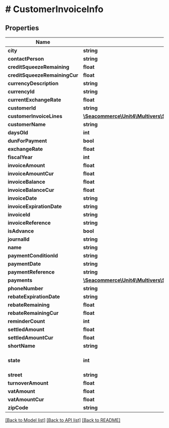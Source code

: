 # # CustomerInvoiceInfo

## Properties

Name | Type | Description | Notes
------------ | ------------- | ------------- | -------------
**city** | **string** |  | [optional] 
**contactPerson** | **string** |  | [optional] 
**creditSqueezeRemaining** | **float** |  | [optional] 
**creditSqueezeRemainingCur** | **float** |  | [optional] 
**currencyDescription** | **string** |  | [optional] 
**currencyId** | **string** |  | [optional] 
**currentExchangeRate** | **float** |  | [optional] 
**customerId** | **string** |  | [optional] 
**customerInvoiceLines** | [**\Seacommerce\Unit4\Multivers\Sdk\Model\CustomerInvoiceLineInfo[]**](CustomerInvoiceLineInfo.md) |  | [optional] 
**customerName** | **string** |  | [optional] 
**daysOld** | **int** |  | [optional] 
**dunForPayment** | **bool** |  | [optional] 
**exchangeRate** | **float** |  | [optional] 
**fiscalYear** | **int** |  | [optional] 
**invoiceAmount** | **float** |  | [optional] 
**invoiceAmountCur** | **float** |  | [optional] 
**invoiceBalance** | **float** |  | [optional] 
**invoiceBalanceCur** | **float** |  | [optional] 
**invoiceDate** | **string** |  | [optional] 
**invoiceExpirationDate** | **string** |  | [optional] 
**invoiceId** | **string** |  | [optional] 
**invoiceReference** | **string** |  | [optional] 
**isAdvance** | **bool** |  | [optional] 
**journalId** | **string** |  | [optional] 
**name** | **string** |  | [optional] 
**paymentConditionId** | **string** |  | [optional] 
**paymentDate** | **string** |  | [optional] 
**paymentReference** | **string** |  | [optional] 
**payments** | [**\Seacommerce\Unit4\Multivers\Sdk\Model\CustomerInvoicePaymentInfo[]**](CustomerInvoicePaymentInfo.md) |  | [optional] 
**phoneNumber** | **string** |  | [optional] 
**rebateExpirationDate** | **string** |  | [optional] 
**rebateRemaining** | **float** |  | [optional] 
**rebateRemainingCur** | **float** |  | [optional] 
**reminderCount** | **int** |  | [optional] 
**settledAmount** | **float** |  | [optional] 
**settledAmountCur** | **float** |  | [optional] 
**shortName** | **string** |  | [optional] 
**state** | **int** | 0 &#x3D; Open 1 &#x3D; Settled 2 &#x3D; Overdue | [optional] 
**street** | **string** |  | [optional] 
**turnoverAmount** | **float** |  | [optional] 
**vatAmount** | **float** |  | [optional] 
**vatAmountCur** | **float** |  | [optional] 
**zipCode** | **string** |  | [optional] 

[[Back to Model list]](../../README.md#documentation-for-models) [[Back to API list]](../../README.md#documentation-for-api-endpoints) [[Back to README]](../../README.md)


